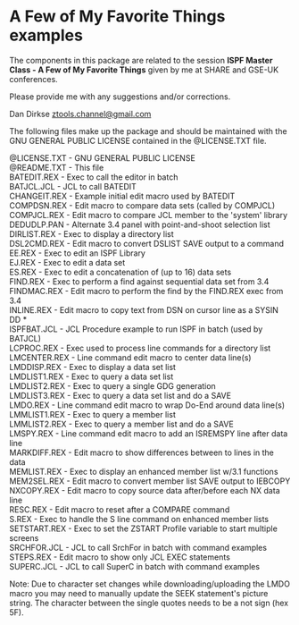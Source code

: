 # A Few of My Favorite Things examples
The components in this package are related to the session
**ISPF Master Class - A Few of My Favorite Things**
given by me at SHARE and GSE-UK conferences.

Please provide me with any suggestions and/or corrections.

Dan Dirkse
ztools.channel@gmail.com


The following files make up the package and should be maintained with
the GNU GENERAL PUBLIC LICENSE contained in the @LICENSE.TXT file.

@LICENSE.TXT - GNU GENERAL PUBLIC LICENSE<br />
@README.TXT  - This file<br />
BATEDIT.REX  - Exec to call the editor in batch<br />
BATJCL.JCL   - JCL to call BATEDIT<br />
CHANGEIT.REX - Example initial edit macro used by BATEDIT<br />
COMPDSN.REX  - Edit macro to compare data sets (called by COMPJCL)<br />
COMPJCL.REX  - Edit macro to compare JCL member to the 'system' library<br />
DEDUDLP.PAN  - Alternate 3.4 panel with point-and-shoot selection list<br />
DIRLIST.REX  - Exec to display a directory list<br />
DSL2CMD.REX  - Edit macro to convert DSLIST SAVE output to a command<br />
EE.REX       - Exec to edit an ISPF Library<br />
EJ.REX       - Exec to edit a data set<br />
ES.REX       - Exec to edit a concatenation of (up to 16) data sets<br />
FIND.REX     - Exec to perform a find against sequential data set from 3.4<br />
FINDMAC.REX  - Edit macro to perform the find by the FIND.REX exec from 3.4<br />
INLINE.REX   - Edit macro to copy text from DSN on cursor line as a SYSIN DD *<br />
ISPFBAT.JCL  - JCL Procedure example to run ISPF in batch (used by BATJCL)<br />
LCPROC.REX   - Exec used to process line commands for a directory list<br />
LMCENTER.REX - Line command edit macro to center data line(s)<br />
LMDDISP.REX  - Exec to display a data set list<br />
LMDLIST1.REX - Exec to query a data set list<br />
LMDLIST2.REX - Exec to query a single GDG generation<br />
LMDLIST3.REX - Exec to query a data set list and do a SAVE<br />
LMDO.REX     - Line command edit macro to wrap Do-End around data line(s)<br />
LMMLIST1.REX - Exec to query a member list<br />
LMMLIST2.REX - Exec to query a member list and do a SAVE<br />
LMSPY.REX    - Line command edit macro to add an ISREMSPY line after data line<br />
MARKDIFF.REX - Edit macro to show differences between to lines in the data<br />
MEMLIST.REX  - Exec to display an enhanced member list w/3.1 functions<br />
MEM2SEL.REX  - Edit macro to convert member list SAVE output to IEBCOPY<br />
NXCOPY.REX   - Edit macro to copy source data after/before each NX data line<br />
RESC.REX     - Edit macro to reset after a COMPARE command<br />
S.REX        - Exec to handle the S line command on enhanced member lists<br />
SETSTART.REX - Exec to set the ZSTART Profile variable to start multiple screens<br />
SRCHFOR.JCL  - JCL to call SrchFor in batch with command examples<br />
STEPS.REX    - Edit macro to show only JCL EXEC statements<br />
SUPERC.JCL   - JCL to call SuperC in batch with command examples<br />

Note: Due to character set changes while downloading/uploading the LMDO macro
      you may need to manually update the SEEK statement's picture string.
      The character between the single quotes needs to be a not sign (hex 5F).
